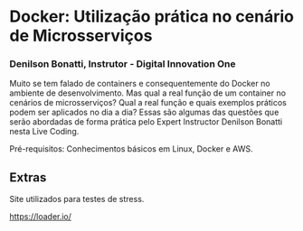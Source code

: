 # Docker: Utilização prática no cenário de Microsserviços

### Denilson Bonatti, Instrutor - Digital Innovation One

Muito se tem falado de containers e consequentemente do Docker no ambiente de desenvolvimento. Mas qual a real função de um container no cenários de microsserviços? Qual a real função e quais exemplos práticos podem ser aplicados no dia a dia? Essas são algumas das questões que serão abordadas de forma prática pelo Expert Instructor Denilson Bonatti nesta Live Coding. 

Pré-requisitos: Conhecimentos básicos em Linux, Docker e AWS.

## Extras

Site utilizados para testes de stress.

https://loader.io/